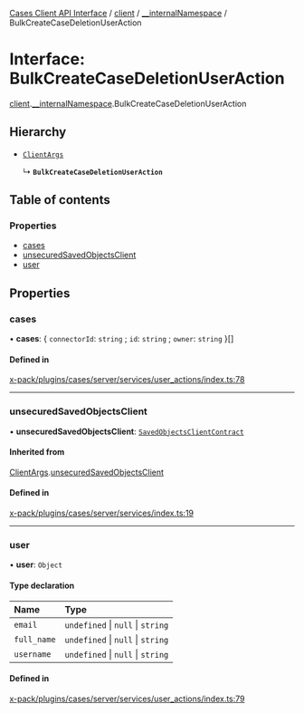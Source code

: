 [Cases Client API Interface](../README.md) / [client](../modules/client.md) / [\_\_internalNamespace](../modules/client.__internalNamespace.md) / BulkCreateCaseDeletionUserAction

# Interface: BulkCreateCaseDeletionUserAction

[client](../modules/client.md).[__internalNamespace](../modules/client.__internalNamespace.md).BulkCreateCaseDeletionUserAction

## Hierarchy

- [`ClientArgs`](client.__internalNamespace.ClientArgs-1.md)

  ↳ **`BulkCreateCaseDeletionUserAction`**

## Table of contents

### Properties

- [cases](client.__internalNamespace.BulkCreateCaseDeletionUserAction.md#cases)
- [unsecuredSavedObjectsClient](client.__internalNamespace.BulkCreateCaseDeletionUserAction.md#unsecuredsavedobjectsclient)
- [user](client.__internalNamespace.BulkCreateCaseDeletionUserAction.md#user)

## Properties

### cases

• **cases**: { `connectorId`: `string` ; `id`: `string` ; `owner`: `string`  }[]

#### Defined in

[x-pack/plugins/cases/server/services/user_actions/index.ts:78](https://github.com/elastic/kibana/blob/06b0f975f60/x-pack/plugins/cases/server/services/user_actions/index.ts#L78)

___

### unsecuredSavedObjectsClient

• **unsecuredSavedObjectsClient**: [`SavedObjectsClientContract`](../modules/client.__internalNamespace.md#savedobjectsclientcontract)

#### Inherited from

[ClientArgs](client.__internalNamespace.ClientArgs-1.md).[unsecuredSavedObjectsClient](client.__internalNamespace.ClientArgs-1.md#unsecuredsavedobjectsclient)

#### Defined in

[x-pack/plugins/cases/server/services/index.ts:19](https://github.com/elastic/kibana/blob/06b0f975f60/x-pack/plugins/cases/server/services/index.ts#L19)

___

### user

• **user**: `Object`

#### Type declaration

| Name | Type |
| :------ | :------ |
| `email` | `undefined` \| ``null`` \| `string` |
| `full_name` | `undefined` \| ``null`` \| `string` |
| `username` | `undefined` \| ``null`` \| `string` |

#### Defined in

[x-pack/plugins/cases/server/services/user_actions/index.ts:79](https://github.com/elastic/kibana/blob/06b0f975f60/x-pack/plugins/cases/server/services/user_actions/index.ts#L79)
